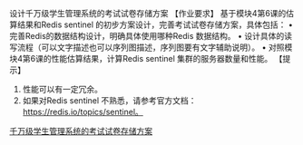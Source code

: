 设计千万级学生管理系统的考试试卷存储方案
【作业要求】
基于模块4第6课的估算结果和Redis sentinel 的初步方案设计，完善考试试卷存储方案，具体包括：
• 完善Redis的数据结构设计，明确具体使用哪种Redis 数据结构。
• 设计具体的读写流程（可以文字描述也可以序列图描述，序列图要有文字辅助说明）。
• 对照模块4第6课的性能估算结果，计算Redis sentinel 集群的服务器数量和性能。
【提示】
1. 性能可以有一定冗余。
2. 如果对Redis sentinel 不熟悉，请参考官方文档：https://redis.io/topics/sentinel。

[千万级学生管理系统的考试试卷存储方案](千万级学生管理系统的考试试卷存储方案.md)